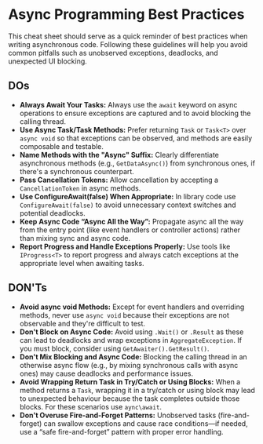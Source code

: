 ﻿# Async Programming Best Practices

This cheat sheet should serve as a quick reminder of best practices when writing asynchronous code. Following these guidelines will help you avoid common pitfalls such as unobserved exceptions, deadlocks, and unexpected UI blocking.

## DOs
- **Always Await Your Tasks:**
  Always use the `await` keyword on async operations to ensure exceptions are captured and to avoid blocking the calling thread.
- **Use Async Task/Task<T> Methods:**
  Prefer returning `Task` or `Task<T>` over `async void` so that exceptions can be observed, and methods are easily composable and testable.
- **Name Methods with the "Async" Suffix:**
  Clearly differentiate asynchronous methods (e.g., `GetDataAsync()`) from synchronous ones, if there's a synchronous counterpart.
- **Pass Cancellation Tokens:**
  Allow cancellation by accepting a `CancellationToken` in async methods.
- **Use ConfigureAwait(false) When Appropriate:**
  In library code use `ConfigureAwait(false)` to avoid unnecessary context switches and potential deadlocks.
- **Keep Async Code “Async All the Way”:**
  Propagate async all the way from the entry point (like event handlers or controller actions) rather than mixing sync and async code.
- **Report Progress and Handle Exceptions Properly:**
  Use tools like `IProgress<T>` to report progress and always catch exceptions at the appropriate level when awaiting tasks.

## DON'Ts
- **Avoid async void Methods:**
  Except for event handlers and overriding methods, never use `async void` because their exceptions are not observable and they're difficult to test.
- **Don't Block on Async Code:**
  Avoid using `.Wait()` or `.Result` as these can lead to deadlocks and wrap exceptions in `AggregateException`. If you must block, consider using `GetAwaiter().GetResult()`.
- **Don't Mix Blocking and Async Code:**
  Blocking the calling thread in an otherwise async flow (e.g., by mixing synchronous calls with async ones) may cause deadlocks and performance issues.
- **Avoid Wrapping Return Task in Try/Catch or Using Blocks:**
  When a method returns a `Task`, wrapping it in a try/catch or using block may lead to unexpected behaviour because the task completes outside those blocks.  For these scenarios use `aync\await`.
- **Don't Overuse Fire-and-Forget Patterns:**
  Unobserved tasks (fire-and-forget) can swallow exceptions and cause race conditions—if needed, use a “safe fire-and-forget” pattern with proper error handling.